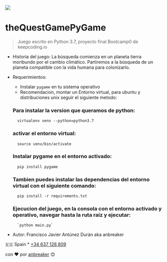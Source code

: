 ![](https://keepcoding.io/es/wp-content/uploads/sites/4/2018/02/KeepCoding-Logo-820x400.png)

# theQuestGamePyGame

> Juego escrito en Python 3.7, proyecto final Bootcamp0 de keepcoding.io

* Historia del juego: La búsqueda comienza en un planeta tierra moribundo por el cambio
climático. Partiremos a la búsqueda de un planeta compatible con la vida humana para
colonizarlo.

* Requerimientos:
    * Instalar `pygame` en tu sistema operativo
    * Recomendacion, montar un Entorno virtual, para ubuntu y distribuciones unix seguir el siguiente metodo:

    ### Para instalar la version que queramos de python:
        virtualenv venv --python=python3.7
    ### activar el entorno virtual:
        source venv/bin/activate
    ### Instalar pygame en el entorno activado:
        pip install pygame

    ### Tambien puedes instalar las dependencias del entorno virtual con el siguiente comando:
        pip install -r requirements.txt

    ### Ejecucion del juego, en la consola con el entorno activado y operativo, navegar hasta la ruta raíz y ejecutar:
        `python main.py`

* Autor: Francisco Javier Antúnez Durán aka anbreaker

:es: Spain * [+34 637 128 809](tel:+34637128809)

con ❤️ por [anbreaker](https://github.com/anbreaker) 😊
